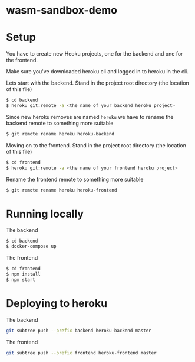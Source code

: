 # wasm-sandbox-demo

# Setup
You have to create new Heoku projects, one for the backend and one for the frontend.

Make sure you've downloaded heroku cli and logged in to heroku in the cli.

Lets start with the backend. Stand in the project root directory (the location
of this file)
```sh
$ cd backend
$ heroku git:remote -a <the name of your backend heroku project>
```

Since new heroku removes are named `heroku` we have to rename the backend
remote to something more suitable
```sh
$ git remote rename heroku heroku-backend
```

Moving on to the frontend. Stand in the project root directory (the location
of this file)
```sh
$ cd frontend
$ heroku git:remote -a <the name of your frontend heroku project>
```

Rename the frontend remote to something more suitable
```sh
$ git remote rename heroku heroku-frontend
```

# Running locally
The backend
```sh
$ cd backend
$ docker-compose up
```

The frontend
```sh
$ cd frontend
$ npm install
$ npm start
```

# Deploying to heroku
The backend
```sh
git subtree push --prefix backend heroku-backend master
```

The frontend
```sh
git subtree push --prefix frontend heroku-frontend master
```
